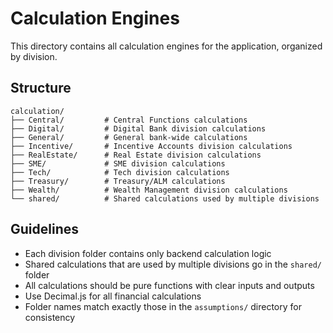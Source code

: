 # Calculation Engines

This directory contains all calculation engines for the application, organized by division.

## Structure

```
calculation/
├── Central/         # Central Functions calculations
├── Digital/         # Digital Bank division calculations
├── General/         # General bank-wide calculations
├── Incentive/       # Incentive Accounts division calculations
├── RealEstate/      # Real Estate division calculations
├── SME/             # SME division calculations
├── Tech/            # Tech division calculations
├── Treasury/        # Treasury/ALM calculations
├── Wealth/          # Wealth Management division calculations
└── shared/          # Shared calculations used by multiple divisions
```

## Guidelines

- Each division folder contains only backend calculation logic
- Shared calculations that are used by multiple divisions go in the `shared/` folder
- All calculations should be pure functions with clear inputs and outputs
- Use Decimal.js for all financial calculations
- Folder names match exactly those in the `assumptions/` directory for consistency